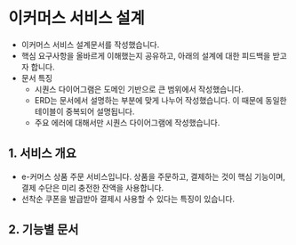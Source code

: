 # 이커머스 서비스 설계
- 이커머스 서비스 설계문서를 작성했습니다.
- 핵심 요구사항을 올바르게 이해했는지 공유하고, 아래의 설계에 대한 피드백을 받고자 합니다.
- 문서 특징
  - 시퀀스 다이어그램은 도메인 기반으로 큰 범위에서 작성했습니다.
  - ERD는 문서에서 설명하는 부분에 맞게 나누어 작성했습니다. 이 때문에 동일한 테이블이 중복되어 설명됩니다.
  - 주요 에러에 대해서만 시퀀스 다이어그램에 작성했습니다.
  
## 1. 서비스 개요
- e-커머스 상품 주문 서비스입니다. 상품을 주문하고, 결제하는 것이 핵심 기능이며, 결제 수단은 미리 충전한 잔액을 사용합니다.
- 선착순 쿠폰을 발급받아 결제시 사용할 수 있다는 특징이 있습니다.

## 2. 기능별 문서
